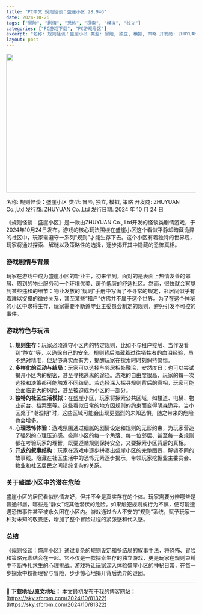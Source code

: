 ```yaml
---
title: "PC中文 规则怪谈：盛崖小区 28.94G"
date: 2024-10-26
tags: ["冒险", "剧情", "恐怖", "探索", "模拟", "独立"]
categories: ["PC游戏下载", "PC游戏专区"]
excerpt: "名称: 规则怪谈：盛崖小区 类型: 冒险, 独立, 模拟, 策略 开发商: ZHUYUAN Co.,Ltd 发行商: ZHUYUAN Co.,Ltd 发行日期: 2024 年 10 月 24 日 《规则怪谈：盛崖小区》是一款由ZHUYUAN Co., Ltd开发的怪谈类剧情游戏，于2024年10月2&hellip;"
layout: post
---
```


<img class="aligncenter size-full wp-image-81323" src="https://sky.sfcrom.com/wp-content/uploads/2024/10/2024102608185644.webp" alt="" width="660" height="370" />

名称: 规则怪谈：盛崖小区
类型: 冒险, 独立, 模拟, 策略
开发商: ZHUYUAN Co.,Ltd
发行商: ZHUYUAN Co.,Ltd
发行日期: 2024 年 10 月 24 日

《规则怪谈：盛崖小区》是一款由ZHUYUAN Co., Ltd开发的怪谈类剧情游戏，于2024年10月24日发布。游戏的核心玩法围绕在盛崖小区这个看似平静却暗藏诡异的社区中，玩家需遵守一系列“规则”才能生存下去。这个小区有着独特的世界观，玩家将通过探索、解谜以及策略性的选择，逐步揭开其中隐藏的恐怖真相。
<h3>游戏剧情与背景</h3>
玩家在游戏中成为盛崖小区的新业主，初来乍到，面对的是表面上热情友善的邻居、周到的物业服务和一个环境优美、房价低廉的舒适社区。然而，很快就会察觉到某些违和的细节：物业发放的“规则”手册中写满了不寻常的规定，邻居间似乎有着难以捉摸的微妙关系，甚至某些“租户”仿佛并不属于这个世界。为了在这个神秘的小区中求得生存，玩家需要不断遵守业主委员会制定的规则，避免引发不可控的事件。
<h3>游戏特色与玩法</h3>
<ol>
 	<li><strong>规则生存</strong>：玩家必须遵守小区内的特定规则，比如不与租户接触、当作没看到“静女”等，以确保自己的安全。规则背后暗藏着过往牺牲者的血泪经验，虽不绝对精准，但足够真实而有力，提醒玩家在探索时时刻保持警惕。</li>
 	<li><strong>多样化的互动与结局</strong>：玩家可以选择与邻居相处融洽，安然度日；也可以尝试揭开小区内的秘密，甚至寻找逃离的途径。游戏的自由度很高，玩家的每一次选择和决策都可能触发不同结局。若选择深入探寻规则背后的真相，玩家可能会面临更大的风险，甚至被迫成为小区的一部分。</li>
 	<li><strong>独特的社区生活模拟</strong>：在盛崖小区，玩家将探索公共区域，如楼道、电梯、物业前台、档案室等。这些看似日常的地方因规则的约束而变得阴森诡异。当小区处于“潮湿期”时，这些区域可能会出现更强烈的未知恐惧，随之带来的危险也会增多。</li>
 	<li><strong>心理恐怖体验</strong>：游戏氛围通过细腻的剧情设定和规则的无形约束，为玩家营造了强烈的心理压迫感。盛崖小区的每一个角落、每一位邻居、甚至每一条规则都在考验玩家的理智，既要遵循规则保持安全，又要探索小区背后的真相。</li>
 	<li><strong>开放的叙事结构</strong>：玩家在游戏中逐步拼凑出盛崖小区的完整图景，解锁不同的故事线。隐藏在社区生活中的恐怖元素逐步揭示，带领玩家挖掘业主委员会、物业和社区居民之间错综复杂的关系。</li>
</ol>
<h3>关于盛崖小区中的潜在危险</h3>
盛崖小区的居民看似热情友好，但并不全是真实存在的个体。玩家需要分辨哪些是普通邻居，哪些是“静女”或其他潜伏的危险。如果触犯规则或行为不慎，便可能遭遇恐怖事件甚至被永久困在小区内。游戏通过令人不安的“规则”系统，赋予玩家一种对未知的敬畏感，增加了整个冒险过程的紧张感和代入感。
<h3>总结</h3>
《规则怪谈：盛崖小区》通过复杂的规则设定和多结局的叙事手法，将恐怖、冒险和策略元素结合在一起。它不仅是一款探索生存的独立游戏，更是玩家在规则束缚中不断挣扎求生的心理挑战。游戏将让玩家深入体验盛崖小区的神秘日常，在每一步探索中权衡理智与冒险，步步惊心地揭开背后诡异的谜团。

---
📖 **下载地址/原文地址：** 本文最初发布于我的博客网站：[https://sky.sfcrom.com/2024/10/81322](https://sky.sfcrom.com/2024/10/81322)
